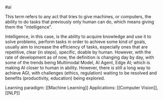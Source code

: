 #ai

This term refers to any act that tries to give machines, or computers, the ability to do tasks that previously only human can do, which means giving them the "intelligence".

Intelligence, in this case, is the ability to acquire knowledge and use it to solve problems, perform tasks in order to achieve some kind of goals, usually aim to increase the efficiency of tasks, especially ones that are repetitive, clear (in steps), specific, doable by human. However, with the rate of development as of now, the definition is changing day by day, with some of the trends being Multimodal Model, AI Agent, Edge AI;  which is making AI closer to human in ability. However, there is still a long way to achieve AGI, with challenges (ethics, regulation) waiting to be resolved and benefits (productivity, education) being explored.

Learning paradigm: [[Machine Learning]]
Applications: [[Computer Vision]], [[NLP]]

